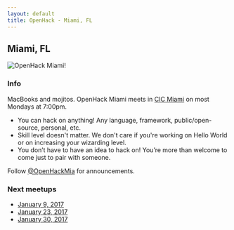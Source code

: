 ```yaml
---
layout: default
title: OpenHack - Miami, FL
---
```


## Miami, FL

![OpenHack Miami!](/miami/macbook_mojito.jpg)

### Info

MacBooks and mojitos. OpenHack Miami meets in [CIC Miami](http://miami.cic.us/) on most Mondays at 7:00pm.

* You can hack on anything! Any language, framework, public/open-source, personal, etc.
* Skill level doesn't matter. We don't care if you're working on Hello World or on increasing your wizarding level.
* You don’t have to have an idea to hack on! You’re more than welcome to come just to pair with someone.

Follow [@OpenHackMia](http://twitter.com/openhackmia) for announcements.

### Next meetups

* [January 9, 2017](https://www.meetup.com/miamirb/events/236643676/)
* [January 23, 2017](https://www.meetup.com/miamirb/events/236644215/)
* [January 30, 2017](https://www.meetup.com/miamirb/events/236644261/)
